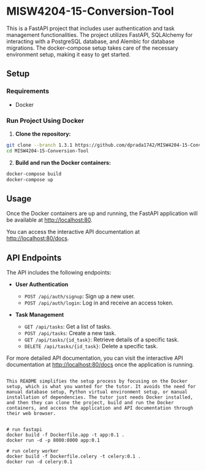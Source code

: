 # MISW4204-15-Conversion-Tool

This is a FastAPI project that includes user authentication and task management functionalities. The project utilizes FastAPI, SQLAlchemy for interacting with a PostgreSQL database, and Alembic for database migrations. The docker-compose setup takes care of the necessary environment setup, making it easy to get started.

## Setup

### Requirements

- Docker

### Run Project Using Docker

1. **Clone the repository:**
```bash
git clone --branch 1.3.1 https://github.com/dprada1742/MISW4204-15-Conversion-Tool.git
cd MISW4204-15-Conversion-Tool
```

2. **Build and run the Docker containers:**
```bash
docker-compose build
docker-compose up
```

## Usage

Once the Docker containers are up and running, the FastAPI application will be available at [http://localhost:80](http://localhost:80).

You can access the interactive API documentation at [http://localhost:80/docs](http://localhost:80/docs).

## API Endpoints

The API includes the following endpoints:

- **User Authentication**
    - `POST /api/auth/signup`: Sign up a new user.
    - `POST /api/auth/login`: Log in and receive an access token.

- **Task Management**
    - `GET /api/tasks`: Get a list of tasks.
    - `POST /api/tasks`: Create a new task.
    - `GET /api/tasks/{id_task}`: Retrieve details of a specific task.
    - `DELETE /api/tasks/{id_task}`: Delete a specific task.

For more detailed API documentation, you can visit the interactive API documentation at [http://localhost:80/docs](http://localhost:80/docs) once the application is running.
```

This README simplifies the setup process by focusing on the Docker setup, which is what you wanted for the tutor. It avoids the need for manual database setup, Python virtual environment setup, or manual installation of dependencies. The tutor just needs Docker installed, and then they can clone the project, build and run the Docker containers, and access the application and API documentation through their web browser.


# run fastapi
docker build -f Dockerfile.app -t app:0.1 .
docker run -d -p 8000:8000 app:0.1

# run celery worker
docker build -f Dockerfile.celery -t celery:0.1 .
docker run -d celery:0.1